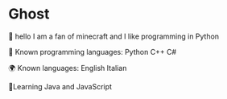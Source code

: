 # Ghost
💎 hello I am a fan of minecraft and I like programming in Python

💼 Known programming languages:
Python
C++
C#

🌍 Known languages: 
English
Italian

🌴Learning Java and JavaScript
